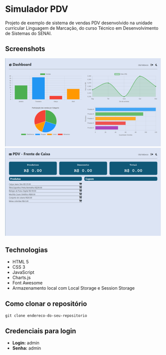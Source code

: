 # Simulador PDV

Projeto de exemplo de sistema de vendas PDV desenvolvido na unidade curricular Linguagem de Marcação, do curso Técnico em Desenvolvimento de Sistemas do SENAI.

## Screenshots 

![Tela Dashboard](https://github.com/murielysc/simulador-PDV/blob/master/telas/Dashboard.png "Tela de Dashboard")
![Tela PDV](https://github.com/murielysc/simulador-PDV/blob/master/telas/PDV.png "Tela PDV")


## Technologias 

- HTML 5
- CSS 3 
- JavaScript
- Charts.js
- Font Awesome
- Armazenamento local com Local Storage e Session Storage

    
## Como clonar o repositório

```console
git clone endereco-do-seu-repositorio
```

## Credenciais para login

- **Login:** admin
- **Senha:** admin
